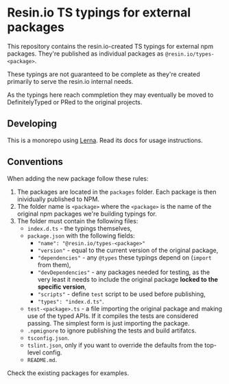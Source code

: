 # Resin.io TS typings for external packages

This repository contains the resin.io-created TS typings for external npm packages.
They're published as individual packages as `@resin.io/types-<package>`.

These typings are not guaranteed to be complete as they're created primarily to serve the
resin.io internal needs.

As the typings here reach commpletion they may eventually be moved to DefinitelyTyped
or PRed to the original projects.

## Developing

This is a monorepo using [Lerna](https://lernajs.io/). Read its docs for usage instructions.

## Conventions

When adding the new package follow these rules:

1. The packages are located in the `packages` folder. Each package is then inividually published to NPM.
1. The folder name is `<package>` where the `<package>` is the name of the original npm packages we're building typings for.
1. The folder must contain the following files:
	- `index.d.ts` - the typings themselves,
	- `package.json` with the following fields:
		- `"name": "@resin.io/types-<package>"`
		- `"version"` - equal to the current version of the original package,
		- `"dependencies"` - any `@types` these typings depend on (`import` from them),
		- `"devDependencies"` - any packages needed for testing, as the very least it needs to include the original package **locked to the specific version**,
		- `"scripts"` - define `test` script to be used before publishing,
		- `"types": "index.d.ts"`.
	- `test-<package>.ts` - a file importing the original package and making use of the typed APIs. If it compiles the tests are considered passing. The simplest form is just importing the package.
	- `.npmignore` to ignore publishing the tests and build artifatcs.
	- `tsconfig.json`.
	- `tslint.json`, only if you want to override the defaults from the top-level config.
	- `README.md`.

Check the existing packages for examples.

